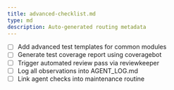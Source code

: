 ```yaml
---
title: advanced-checklist.md
type: md
description: Auto-generated routing metadata
---
```


- [ ] Add advanced test templates for common modules
- [ ] Generate test coverage report using coveragebot
- [ ] Trigger automated review pass via reviewkeeper
- [ ] Log all observations into AGENT_LOG.md
- [ ] Link agent checks into maintenance routine
